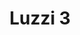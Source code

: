 ---
title: Luzzi 3
date: 
draft: false

# descripcion
description : Argolla de plata cierre bisagra

materials: Plata 925

color: Plateado

dimensions: 3cm diam

code: 01-11-0487

type: "Aros"

categories: []

price: $2.100,00

price_eftvo: $1.785,00

# Images
# first image will be shown in the product page
images:
  # - image: "images/path_to_image"
  # La ubicacion de las imagenes es imagenes/Aros/Aros.Argollas/01-11-0487-luzzi-3
  - image: "./images/aros/argollas/01-11-0487_a.JPG"
---